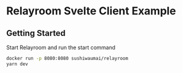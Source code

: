 # Relayroom Svelte Client Example

## Getting Started

Start Relayroom and run the start command

```bash
docker run -p 8080:8080 sushiwaumai/relayroom
yarn dev
```
